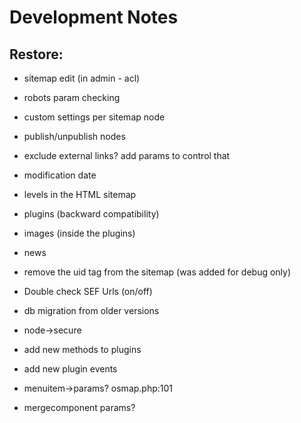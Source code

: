 # Development Notes

## Restore:

* sitemap edit (in admin - acl)
* robots param checking
* custom settings per sitemap node
* publish/unpublish nodes
* exclude external links? add params to control that
* modification date
* levels in the HTML sitemap
* plugins (backward compatibility)
* images (inside the plugins)
* news
* remove the uid tag from the sitemap (was added for debug only)
* Double check SEF Urls (on/off)
* db migration from older versions
* node->secure
* add new methods to plugins
* add new plugin events

* menuitem->params? osmap.php:101
* mergecomponent params?
